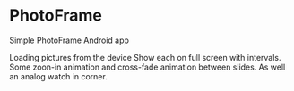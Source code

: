 # PhotoFrame
Simple PhotoFrame Android app

Loading pictures from the device
Show each on full screen with intervals. Some zoon-in animation and cross-fade animation between slides.
As well an analog watch in corner.
